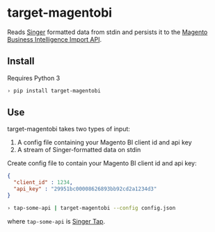 # target-magentobi

Reads [Singer](https://singer.io) formatted data from stdin and persists it to the [Magento Business Intelligence Import API](http://developers.rjmetrics.com/).

## Install

Requires Python 3

```bash
› pip install target-magentobi
```

## Use

target-magentobi takes two types of input:

1. A config file containing your Magento BI client id and api key
2. A stream of Singer-formatted data on stdin

Create config file to contain your Magento BI client id and api key:

```json
{
  "client_id" : 1234,
  "api_key" : "29951bc00008626893bb92cd2a1234d3"
}
```

```bash
› tap-some-api | target-magentobi --config config.json
```

where `tap-some-api` is [Singer Tap](https://singer.io).

